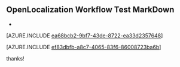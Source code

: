 ## OpenLocalization Workflow Test MarkDown
* 

[AZURE.INCLUDE [ea68bcb2-9bf7-43de-8722-ea33d2357648](calleeMd1.md)]



[AZURE.INCLUDE [ef83dbfb-a8c7-4065-83f6-86008723ba6b](calleeMd2.md)]

 
thanks!